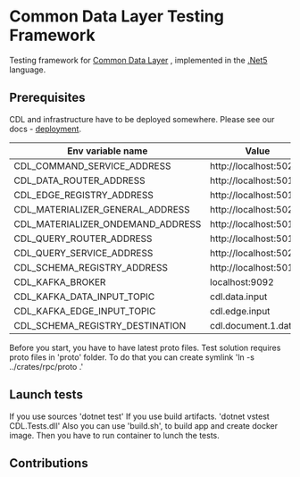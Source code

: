 # Common Data Layer Testing Framework

Testing framework for [Common Data Layer][cdl] , implemented in the [.Net5][net5] language.

## Prerequisites

CDL and infrastructure have to be deployed somewhere. Please see our docs - [deployment][deployment]. 

| Env variable name | Value |
|---|---|
| CDL_COMMAND_SERVICE_ADDRESS | http://localhost:50202 |
| CDL_DATA_ROUTER_ADDRESS | http://localhost:50102 |
| CDL_EDGE_REGISTRY_ADDRESS | http://localhost:50110 |
| CDL_MATERIALIZER_GENERAL_ADDRESS | http://localhost:50203 |
| CDL_MATERIALIZER_ONDEMAND_ADDRESS | http://localhost:50108 |
| CDL_QUERY_ROUTER_ADDRESS | http://localhost:50103 |
| CDL_QUERY_SERVICE_ADDRESS | http://localhost:50201 |
| CDL_SCHEMA_REGISTRY_ADDRESS | http://localhost:50101 |
| CDL_KAFKA_BROKER | localhost:9092 |
| CDL_KAFKA_DATA_INPUT_TOPIC | cdl.data.input |
| CDL_KAFKA_EDGE_INPUT_TOPIC | cdl.edge.input |
| CDL_SCHEMA_REGISTRY_DESTINATION | cdl.document.1.data |

Before you start, you have to have latest proto files. Test solution requires proto files in 'proto' folder. To do that you can create symlink 
'ln -s ../crates/rpc/proto .'


## Launch tests
If you use sources 'dotnet test' 
If you use build artifacts. 'dotnet vstest CDL.Tests.dll'
Also you can use 'build.sh', to build app and create docker image. Then you have to run container to lunch the tests.

## Contributions
[net5]: https://docs.microsoft.com/en-us/aspnet/core/?view=aspnetcore-5.0
[cdl]: https://epiphany-platform.github.io/CommonDataLayer/
[deployment]: https://epiphany-platform.github.io/CommonDataLayer/deployment/index.html
